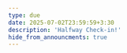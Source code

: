 ```yaml
---
type: due
date: 2025-07-02T23:59:59+3:30
description: 'Halfway Check-in!'
hide_from_announcments: true
---
```

